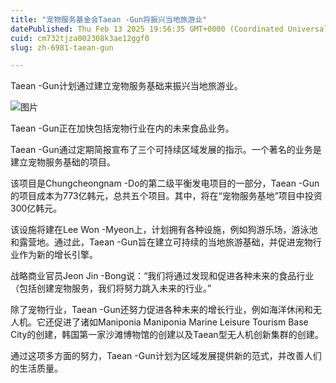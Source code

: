 ```yaml
---
title: "宠物服务基金会Taean -Gun将振兴当地旅游业"
datePublished: Thu Feb 13 2025 19:56:35 GMT+0000 (Coordinated Universal Time)
cuid: cm732tjza002308k3ae12ggf0
slug: zh-6981-taean-gun

---
```



Taean -Gun计划通过建立宠物服务基础来振兴当地旅游业。

![图片](https://cdn.hashnode.com/res/hashnode/image/upload/v1739435220047/efd6954e-0b07-448b-b133-0c46022814ef.jpeg)

Taean -Gun正在加快包括宠物行业在内的未来食品业务。

Taean -Gun通过定期简报宣布了三个可持续区域发展的指示。一个著名的业务是建立宠物服务基础的项目。

该项目是Chungcheongnam -Do的第二级平衡发电项目的一部分，Taean -Gun的项目成本为773亿韩元，总共五个项目。其中，将在“宠物服务基地”项目中投资300亿韩元。

该设施将建在Lee Won -Myeon上，计划拥有各种设施，例如狗游乐场，游泳池和露营地。通过此，Taean -Gun旨在建立可持续的当地旅游基础，并促进宠物行业作为新的增长引擎。

战略商业官员Jeon Jin -Bong说：“我们将通过发现和促进各种未来的食品行业（包括创建宠物服务，我们将努力跳入未来的行业。”

除了宠物行业，Taean -Gun还努力促进各种未来的增长行业，例如海洋休闲和无人机。它还促进了诸如Maniponia Maniponia Marine Leisure Tourism Base City的创建，韩国第一家沙滩博物馆的创建以及Taean型无人机创新集群的创建。

通过这项多方面的努力，Taean -Gun计划为区域发展提供新的范式，并改善人们的生活质量。